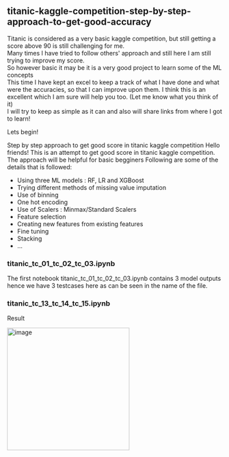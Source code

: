 ## titanic-kaggle-competition-step-by-step-approach-to-get-good-accuracy
Titanic is considered as a very basic kaggle competition, but still getting a score above 90 is still challenging for me.    
Many times I have tried to follow others' approach and still here I am still trying to improve my score.    
So however basic it may be it is a very good project to learn some of the ML concepts    
This time I have kept an excel to keep a track of what I have done and what were the accuracies, so that I can improve upon them. I think this is an excellent which I am sure will help you too. (Let me know what you think of it)    
I will try to keep as simple as it can and also will share links from where I got to learn!    

Lets begin!

Step by step approach to get good score in titanic kaggle competition
Hello friends!
This is an attempt to get good score in titanic kaggle competition.
The approach will be helpful for basic begginers
Following are some of the details that is followed:
- Using three ML models : RF, LR and XGBoost 
- Trying different methods of missing value imputation
- Use of binning
- One hot encoding
- Use of Scalers : Minmax/Standard Scalers
- Feature selection
- Creating new features from existing features
- Fine tuning
- Stacking
- ...
### titanic_tc_01_tc_02_tc_03.ipynb
The first notebook titanic_tc_01_tc_02_tc_03.ipynb contains 3 model outputs hence we have 3 testcases here as can be seen in the name of the file.

### titanic_tc_13_tc_14_tc_15.ipynb
Result

<img width="286" alt="image" src="https://user-images.githubusercontent.com/40312249/210253501-795838e4-27d0-4f11-ac83-d16dc1f938c6.png">

